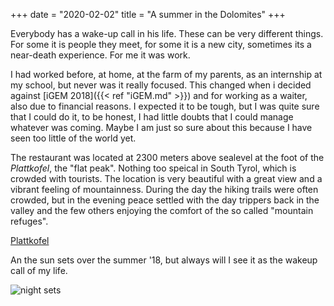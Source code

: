 +++
date = "2020-02-02"
title = "A summer in the Dolomites"
+++

Everybody has a wake-up call in his life. These can be very different things. For some it is people they meet, for some it is a new city, sometimes its a near-death experience. For me it was work.

I had worked before, at home, at the farm of my parents, as an internship at my school, but never was it really focused. This changed when i decided against [iGEM 2018]({{< ref "iGEM.md" >}}) and for working as a waiter, also due to financial reasons. I expected it to be tough, but I was quite sure that I could do it, to be honest, I had little doubts that I could manage whatever was coming. Maybe I am just so sure about this because I have seen too little of the world yet.

The restaurant was located at 2300 meters above sealevel at the foot of the *Plattkofel*, the "flat peak". Nothing too speical in South Tyrol, which is crowded with tourists. The location is very beautiful with a great view and a vibrant feeling of mountainness. During the day the hiking trails were often crowded, but in the evening peace settled with the day trippers back in the valley and the few others enjoying the comfort of the so called "mountain refuges".

[Plattkofel](/plattkofel.jpg)


An the sun sets over the summer '18, but always will I see it as the wakeup call of my life. 

![night sets](/nightsets.jpg)